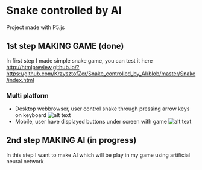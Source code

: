 # Snake controlled by AI
Project made with P5.js
## 1st step MAKING GAME (done)
In first step I made simple snake game, you can test it here http://htmlpreview.github.io/?https://github.com/KrzysztofZer/Snake_controlled_by_AI/blob/master/Snake/index.html
### Multi platform
* Desktop webbrowser, user control snake through pressing arrow keys on keyboard
![alt text](https://image.ibb.co/fyCXJc/Capture.png)
* Mobile, user have displayed buttons under screen with game
![alt text](https://image.ibb.co/hoKUyc/Capture_mobile.png)
## 2nd step MAKING AI (in progress)
In this step I want to make AI which will be play in my game using artificial neural network
